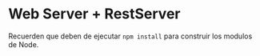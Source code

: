 # Web Server + RestServer

Recuerden que deben de ejecutar `npm install` para construir los modulos de Node.
